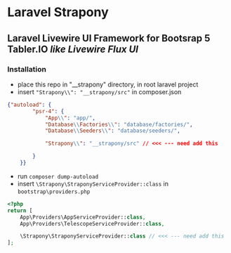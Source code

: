 # Laravel Strapony
## Laravel Livewire UI Framework for Bootsrap 5 Tabler.IO _like Livewire Flux UI_

### Installation
- place this repo in "__strapony" directory, in root laravel project
- insert ```"Strapony\\": "__strapony/src"``` in composer.json 
```json
{"autoload": {
        "psr-4": {
            "App\\": "app/",
            "Database\\Factories\\": "database/factories/",
            "Database\\Seeders\\": "database/seeders/",

            "Strapony\\": "__strapony/src" // <<< --- need add this 

        }
    }}
```
- run ```composer dump-autoload```
- insert ```\Strapony\StraponyServiceProvider::class``` in ```bootstrap\providers.php```
```php
<?php
return [
    App\Providers\AppServiceProvider::class,
    App\Providers\TelescopeServiceProvider::class,

    \Strapony\StraponyServiceProvider::class // <<< --- need add this
];
```
